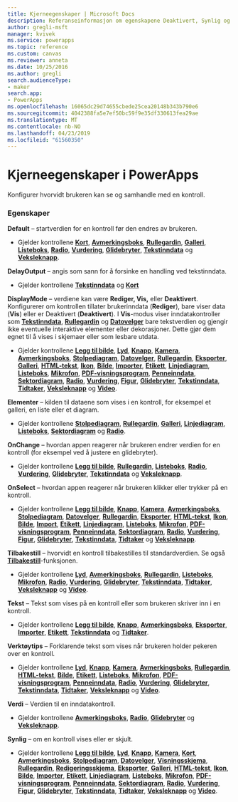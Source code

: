 ```yaml
---
title: Kjerneegenskaper | Microsoft Docs
description: Referanseinformasjon om egenskapene Deaktivert, Synlig og ReadOnly
author: gregli-msft
manager: kvivek
ms.service: powerapps
ms.topic: reference
ms.custom: canvas
ms.reviewer: anneta
ms.date: 10/25/2016
ms.author: gregli
search.audienceType:
- maker
search.app:
- PowerApps
ms.openlocfilehash: 16065dc29d74655cbede25cea20148b343b790e6
ms.sourcegitcommit: 4042388fa5e7ef50bc59f9e35df330613fea29ae
ms.translationtype: MT
ms.contentlocale: nb-NO
ms.lasthandoff: 04/23/2019
ms.locfileid: "61560350"
---
```

# <a name="core-properties-in-powerapps"></a>Kjerneegenskaper i PowerApps
Konfigurer hvorvidt brukeren kan se og samhandle med en kontroll.

### <a name="properties"></a>Egenskaper
**Default** – startverdien for en kontroll før den endres av brukeren.

* Gjelder kontrollene **[Kort](control-card.md)**, **[Avmerkingsboks](control-check-box.md)**, **[Rullegardin](control-drop-down.md)**, **[Galleri](control-gallery.md)**, **[Listeboks](control-list-box.md)**, **[Radio](control-radio.md)**, **[Vurdering](control-rating.md)**, **[Glidebryter](control-slider.md)**, **[Tekstinndata](control-text-input.md)** og **[Veksleknapp](control-toggle.md)**.

**DelayOutput** – angis som sann for å forsinke en handling ved tekstinndata.

* Gjelder kontrollene **[Tekstinndata](control-text-input.md)** og **[Kort](control-card.md)**

**DisplayMode** – verdiene kan være **Rediger, Vis,** eller **Deaktivert**. Konfigurerer om kontrollen tillater brukerinndata (**Rediger**), bare viser data (**Vis**) eller er Deaktivert (**Deaktivert**).  I **Vis**-modus viser inndatakontroller som **[Tekstinndata](control-text-input.md)**, **[Rullegardin](control-drop-down.md)** og **[Datovelger](control-date-picker.md)** bare tekstverdien og gjengir ikke eventuelle interaktive elementer eller dekorasjoner.  Dette gjør dem egnet til å vises i skjemaer eller som lesbare utdata.

* Gjelder kontrollene **[Legg til bilde](control-add-picture.md)**, **[Lyd](control-audio-video.md)**, **[Knapp](control-button.md)**, **[Kamera](control-camera.md)**, **[Avmerkingsboks](control-check-box.md)**, **[Stolpediagram](control-column-line-chart.md)**, **[Datovelger](control-date-picker.md)**, **[Rullegardin](control-drop-down.md)**, **[Eksporter](control-export-import.md)**, **[Galleri](control-gallery.md)**, **[HTML-tekst](control-html-text.md)**, **[Ikon](control-shapes-icons.md)**, **[Bilde](control-image.md)**, **[Importer](control-export-import.md)**, **[Etikett](control-text-box.md)**, **[Linjediagram](control-column-line-chart.md)**, **[Listeboks](control-list-box.md)**, **[Mikrofon](control-microphone.md)**, **[PDF-visningsprogram](control-pdf-viewer.md)**, **[Penneinndata](control-pen-input.md)**, **[Sektordiagram](control-pie-chart.md)**, **[Radio](control-radio.md)**, **[Vurdering](control-rating.md)**, **[Figur](control-shapes-icons.md)**, **[Glidebryter](control-slider.md)**, **[Tekstinndata](control-text-input.md)**, **[Tidtaker](control-timer.md)**, **[Veksleknapp](control-toggle.md)** og **[Video](control-audio-video.md)**.

**Elementer** – kilden til dataene som vises i en kontroll, for eksempel et galleri, en liste eller et diagram.

* Gjelder kontrollene **[Stolpediagram](control-column-line-chart.md)**, **[Rullegardin](control-drop-down.md)**, **[Galleri](control-gallery.md)**, **[Linjediagram](control-column-line-chart.md)**, **[Listeboks](control-list-box.md)**, **[Sektordiagram](control-pie-chart.md)** og **[Radio](control-radio.md)**.

**OnChange** – hvordan appen reagerer når brukeren endrer verdien for en kontroll (for eksempel ved å justere en glidebryter).

* Gjelder kontrollene **[Legg til bilde](control-add-picture.md)**, **[Rullegardin](control-drop-down.md)**, **[Listeboks](control-list-box.md)**, **[Radio](control-radio.md)**, **[Vurdering](control-rating.md)**, **[Glidebryter](control-slider.md)**, **[Tekstinndata](control-text-input.md)** og **[Veksleknapp](control-toggle.md)**.

**OnSelect** – hvordan appen reagerer når brukeren klikker eller trykker på en kontroll.

* Gjelder kontrollene **[Legg til bilde](control-add-picture.md)**, **[Knapp](control-button.md)**, **[Kamera](control-camera.md)**, **[Avmerkingsboks](control-check-box.md)**, **[Stolpediagram](control-column-line-chart.md)**, **[Datovelger](control-date-picker.md)**, **[Rullegardin](control-drop-down.md)**, **[Eksporter](control-export-import.md)**, **[HTML-tekst](control-html-text.md)**, **[Ikon](control-shapes-icons.md)**, **[Bilde](control-image.md)**, **[Import](control-export-import.md)**, **[Etikett](control-text-box.md)**, **[Linjediagram](control-column-line-chart.md)**, **[Listeboks](control-list-box.md)**, **[Mikrofon](control-microphone.md)**, **[PDF-visningsprogram](control-pdf-viewer.md)**, **[Penneinndata](control-pen-input.md)**, **[Sektordiagram](control-pie-chart.md)**, **[Radio](control-radio.md)**, **[Vurdering](control-rating.md)**, **[Figur](control-shapes-icons.md)**, **[Glidebryter](control-slider.md)**, **[Tekstinndata](control-text-input.md)**, **[Tidtaker](control-timer.md)** og **[Veksleknapp](control-toggle.md)**.

**Tilbakestill** – hvorvidt en kontroll tilbakestilles til standardverdien.  Se også **[Tilbakestill](../functions/function-reset.md)**-funksjonen.

* Gjelder kontrollene **[Lyd](control-audio-video.md)**, **[Avmerkingsboks](control-check-box.md)**, **[Rullegardin](control-drop-down.md)**, **[Listeboks](control-list-box.md)**, **[Mikrofon](control-microphone.md)**, **[Radio](control-radio.md)**, **[Vurdering](control-rating.md)**, **[Glidebryter](control-slider.md)**, **[Tekstinndata](control-text-input.md)**, **[Tidtaker](control-timer.md)**, **[Veksleknapp](control-toggle.md)** og **[Video](control-audio-video.md)**.

**Tekst** – Tekst som vises på en kontroll eller som brukeren skriver inn i en kontroll.

* Gjelder kontrollene **[Legg til bilde](control-add-picture.md)**, **[Knapp](control-button.md)**, **[Avmerkingsboks](control-check-box.md)**, **[Eksporter](control-export-import.md)**, **[Importer](control-export-import.md)**, **[Etikett](control-text-box.md)**, **[Tekstinndata](control-text-input.md)** og **[Tidtaker](control-timer.md)**.

**Verktøytips** – Forklarende tekst som vises når brukeren holder pekeren over en kontroll.

* Gjelder kontrollene **[Lyd](control-audio-video.md)**, **[Knapp](control-button.md)**, **[Kamera](control-camera.md)**, **[Avmerkingsboks](control-check-box.md)**, **[Rullegardin](control-drop-down.md)**, **[HTML-tekst](control-html-text.md)**, **[Bilde](control-image.md)**, **[Etikett](control-text-box.md)**, **[Listeboks](control-list-box.md)**, **[Mikrofon](control-microphone.md)**, **[PDF-visningsprogram](control-pdf-viewer.md)**, **[Penneinndata](control-pen-input.md)**, **[Radio](control-radio.md)**, **[Vurdering](control-rating.md)**, **[Glidebryter](control-slider.md)**, **[Tekstinndata](control-text-input.md)**, **[Tidtaker](control-timer.md)**, **[Veksleknapp](control-toggle.md)** og **[Video](control-audio-video.md)**.

**Verdi** – Verdien til en inndatakontroll.

* Gjelder kontrollene **[Avmerkingsboks](control-check-box.md)**, **[Radio](control-radio.md)**, **[Glidebryter](control-slider.md)** og **[Veksleknapp](control-toggle.md)**.

**Synlig** – om en kontroll vises eller er skjult.

* Gjelder kontrollene **[Legg til bilde](control-add-picture.md)**, **[Lyd](control-audio-video.md)**, **[Knapp](control-button.md)**, **[Kamera](control-camera.md)**, **[Kort](control-card.md)**, **[Avmerkingsboks](control-check-box.md)**, **[Stolpediagram](control-column-line-chart.md)**, **[Datovelger](control-date-picker.md)**, **[Visningsskjema](control-form-detail.md)**, **[Rullegardin](control-drop-down.md)**, **[Redigeringsskjema](control-form-detail.md)**, **[Eksporter](control-export-import.md)**, **[Galleri](control-gallery.md)**, **[HTML-tekst](control-html-text.md)**, **[Ikon](control-shapes-icons.md)**, **[Bilde](control-image.md)**, **[Importer](control-export-import.md)**, **[Etikett](control-text-box.md)**, **[Linjediagram](control-column-line-chart.md)**, **[Listeboks](control-list-box.md)**, **[Mikrofon](control-microphone.md)**, **[PDF-visningsprogram](control-pdf-viewer.md)**, **[Penneinndata](control-pen-input.md)**, **[Sektordiagram](control-pie-chart.md)**, **[Radio](control-radio.md)**, **[Vurdering](control-rating.md)**, **[Figur](control-shapes-icons.md)**, **[Glidebryter](control-slider.md)**, **[Tekstinndata](control-text-input.md)**, **[Tidtaker](control-timer.md)**, **[Veksleknapp](control-toggle.md)** og **[Video](control-audio-video.md)**.

